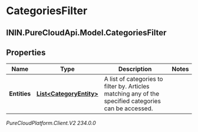 # CategoriesFilter

## ININ.PureCloudApi.Model.CategoriesFilter

## Properties

|Name | Type | Description | Notes|
|------------ | ------------- | ------------- | -------------|
| **Entities** | [**List&lt;CategoryEntity&gt;**](CategoryEntity) | A list of categories to filter by. Articles matching any of the specified categories can be accessed. | |



_PureCloudPlatform.Client.V2 234.0.0_

